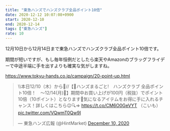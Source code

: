 ```yaml
---
title: "東急ハンズでハンズクラブ全品ポイント10倍"
date: 2020-12-12 10:07:08+0900
start: 2020-12-10
end: 2020-12-14
tags: ["東急ハンズ"]
rate: 10
---
```

12月10日から12月14日まで東急ハンズでハンズクラブ全品ポイント10倍です。

期間が短いですが、もし毎年恒例だとしたら楽天やAmazonのブラッグフライデーで中途半端に手を出すよりも確実な気がしますね。

https://www.tokyu-hands.co.jp/campaign/20-point-up.html
<blockquote class="twitter-tweet"><p lang="ja" dir="ltr">\\本日12/10（木）から🌟//【📲ハンズまるごと!　ハンズクラブ 全品ポイント10倍！　～12/14(月)📲】期間中お買い上げが100円（税抜）でポイント10倍（10ポイント）となります💐気になるアイテムをお得に手に入れるチャンス！詳しくはこちら😉🔍⇒ <a href="https://t.co/CM6O0GeVYT">https://t.co/CM6O0GeVYT</a> （こいも） <a href="https://t.co/VQwmT0Qw9I">pic.twitter.com/VQwmT0Qw9I</a></p>&mdash; 東急ハンズ広報 (@HintMarket) <a href="https://twitter.com/HintMarket/status/1336879562156732416?ref_src=twsrc%5Etfw">December 10, 2020</a></blockquote> <script async src="https://platform.twitter.com/widgets.js" charset="utf-8"></script>
